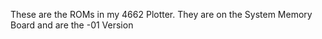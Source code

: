 These are the ROMs in my 4662 Plotter.  They are on the System Memory Board and are the -01 Version
